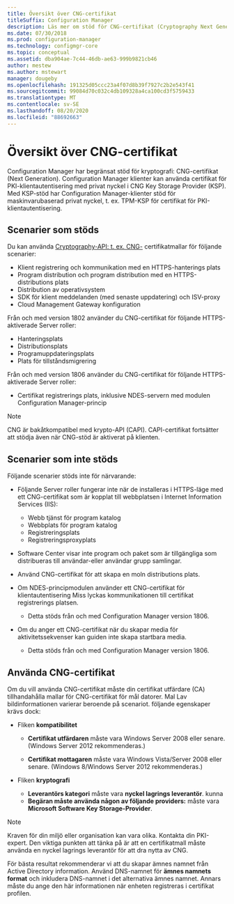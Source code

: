 ```yaml
---
title: Översikt över CNG-certifikat
titleSuffix: Configuration Manager
description: Läs mer om stöd för CNG-certifikat (Cryptography Next Generation) för Configuration Manager-klienter och-servrar.
ms.date: 07/30/2018
ms.prod: configuration-manager
ms.technology: configmgr-core
ms.topic: conceptual
ms.assetid: dba904ae-7c44-46db-ae63-999b9821cb46
author: mestew
ms.author: mstewart
manager: dougeby
ms.openlocfilehash: 191325d05ccc23a4f07d8b39f7927c2b2e543f41
ms.sourcegitcommit: 99084d70c032c4db109328a4ca100cd3f5759433
ms.translationtype: MT
ms.contentlocale: sv-SE
ms.lasthandoff: 08/20/2020
ms.locfileid: "88692663"
---
```

# <a name="cng-certificates-overview"></a>Översikt över CNG-certifikat
<!-- 1356191 --> 

Configuration Manager har begränsat stöd för kryptografi: CNG-certifikat (Next Generation). Configuration Manager klienter kan använda certifikat för PKI-klientautentisering med privat nyckel i CNG Key Storage Provider (KSP). Med KSP-stöd har Configuration Manager-klienter stöd för maskinvarubaserad privat nyckel, t. ex. TPM-KSP för certifikat för PKI-klientautentisering.

## <a name="supported-scenarios"></a>Scenarier som stöds
Du kan använda [Cryptography-API: t. ex. CNG-](/windows/win32/seccng/cng-features) certifikatmallar för följande scenarier:

- Klient registrering och kommunikation med en HTTPS-hanterings plats   
- Program distribution och program distribution med en HTTPS-distributions plats   
- Distribution av operativsystem  
- SDK för klient meddelanden (med senaste uppdatering) och ISV-proxy   
- Cloud Management Gateway konfiguration  

Från och med version 1802 använder du CNG-certifikat för följande HTTPS-aktiverade Server roller: <!-- 1357314 -->   
- Hanteringsplats
- Distributionsplats
- Programuppdateringsplats
- Plats för tillståndsmigrering     

Från och med version 1806 använder du CNG-certifikat för följande HTTPS-aktiverade Server roller:

- Certifikat registrerings plats, inklusive NDES-servern med modulen Configuration Manager-princip <!--1357314-->

> [!NOTE]
> CNG är bakåtkompatibel med krypto-API (CAPI). CAPI-certifikat fortsätter att stödja även när CNG-stöd är aktiverat på klienten.

## <a name="unsupported-scenarios"></a>Scenarier som inte stöds

Följande scenarier stöds inte för närvarande:

- Följande Server roller fungerar inte när de installeras i HTTPS-läge med ett CNG-certifikat som är kopplat till webbplatsen i Internet Information Services (IIS): 
    - Webb tjänst för program katalog
    - Webbplats för program katalog
    - Registreringsplats  
    - Registreringsproxyplats  

- Software Center visar inte program och paket som är tillgängliga som distribueras till användar-eller användar grupp samlingar.

- Använd CNG-certifikat för att skapa en moln distributions plats.

- Om NDES-principmodulen använder ett CNG-certifikat för klientautentisering Miss lyckas kommunikationen till certifikat registrerings platsen. 
    - Detta stöds från och med Configuration Manager version 1806.

- Om du anger ett CNG-certifikat när du skapar media för aktivitetssekvenser kan guiden inte skapa startbara media.
    - Detta stöds från och med Configuration Manager version 1806.

## <a name="to-use-cng-certificates"></a>Använda CNG-certifikat

Om du vill använda CNG-certifikat måste din certifikat utfärdare (CA) tillhandahålla mallar för CNG-certifikat för mål datorer. Mal Lav bildinformationen varierar beroende på scenariot. följande egenskaper krävs dock:

- Fliken **kompatibilitet**

    - **Certifikat utfärdaren** måste vara Windows Server 2008 eller senare. (Windows Server 2012 rekommenderas.)

    - **Certifikat mottagaren** måste vara Windows Vista/Server 2008 eller senare. (Windows 8/Windows Server 2012 rekommenderas.)

- Fliken **kryptografi**

    - **Leverantörs kategori** måste vara **nyckel lagrings leverantör**. kunna
    - **Begäran måste använda någon av följande providers:** måste vara **Microsoft Software Key Storage-Provider**. 

> [!NOTE]
> Kraven för din miljö eller organisation kan vara olika. Kontakta din PKI-expert. Den viktiga punkten att tänka på är att en certifikatmall måste använda en nyckel lagrings leverantör för att dra nytta av CNG.

För bästa resultat rekommenderar vi att du skapar ämnes namnet från Active Directory information. Använd DNS-namnet för **ämnes namnets format** och inkludera DNS-namnet i det alternativa ämnes namnet. Annars måste du ange den här informationen när enheten registreras i certifikat profilen.